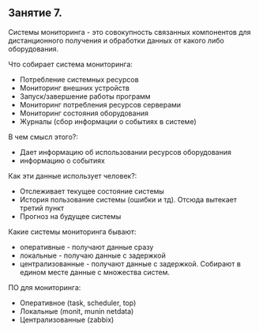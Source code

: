 ## Занятие 7.

Системы мониторинга - это совокупность связанных компонентов для дистанционного получения и обработки данных от какого либо оборудования.

Что собирает система мониторинга:

- Потребление системных ресурсов
- Мониторинг внешних устройств
- Запуск/завершение работы программ
- Мониторинг потребления ресурсов серверами
- Мониторинг состояния оборудования
- Журналы (сбор информации о событиях в системе)

В чем смысл этого?:

- Дает информацию об использовании ресурсов оборудования
- информацию о событиях

Как эти данные использует человек?:

- Отслеживает текущее состояние системы
- История пользование системы (ошибки и тд). Отсюда вытекает третий пункт
- Прогноз на будущее системы

Какие системы мониторинга бывают:

- оперативные - получают данные сразу
- локальные - получаю данные с задержкой
- централизованные - получают данные с задержкой. Собирают в едином месте данные с множества систем.

ПО для мониторинга: 

- Оперативное (task, scheduler, top)
- Локальные (monit, munin netdata)
- Централизованные (zabbix)
